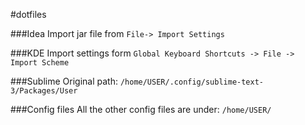 #dotfiles

###Idea
Import jar file from `File-> Import Settings`

###KDE
Import settings form `Global Keyboard Shortcuts -> File -> Import Scheme`

###Sublime
Original path: `/home/USER/.config/sublime-text-3/Packages/User` 

###Config files
All the other config files are under: `/home/USER/`

